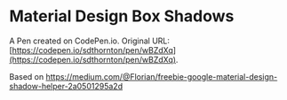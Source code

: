 # Material Design Box Shadows

A Pen created on CodePen.io. Original URL: [https://codepen.io/sdthornton/pen/wBZdXq](https://codepen.io/sdthornton/pen/wBZdXq).

Based on https://medium.com/@Florian/freebie-google-material-design-shadow-helper-2a0501295a2d
